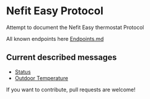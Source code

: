 # Nefit Easy Protocol

Attempt to document the Nefit Easy thermostat Protocol

All known endpoints here [Endpoints.md](Endpoints.md)

## Current described messages
* [Status](uiStatus.md)
* [Outdoor Temperature](OutdoorTemp.md)


If you want to contribute, pull requests are welcome!
